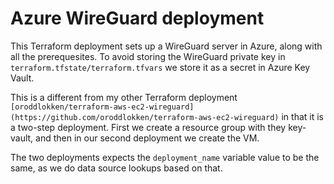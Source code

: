 # Azure WireGuard deployment

This Terraform deployment sets up a WireGuard server in Azure, along with all the prerequesites. To avoid storing the WireGuard private key in `terraform.tfstate/terraform.tfvars` we store it as a secret in Azure Key Vault.

This is a different from my other Terraform deployment `[oroddlokken/terraform-aws-ec2-wireguard](https://github.com/oroddlokken/terraform-aws-ec2-wireguard)` in that it is a two-step deployment. First we create a resource group with they key-vault, and then in our second deployment we create the VM.

The two deployments expects the `deployment_name` variable value to be the same, as we do data source lookups based on that.